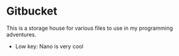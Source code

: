 # Gitbucket

This is a storage house for various files to use in my programming adventures.

- Low key: Nano is very cool
